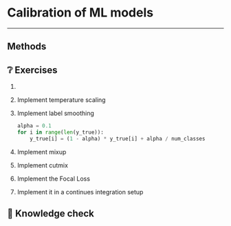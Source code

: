 
# Calibration of ML models

---




## Methods



## ❔ Exercises

1. 

2. Implement temperature scaling

3. Implement label smoothing

    ```python
    alpha = 0.1
    for i in range(len(y_true)):
        y_true[i] = (1 - alpha) * y_true[i] + alpha / num_classes
    ```

4. Implement mixup

5. Implement cutmix

6. Implement the Focal Loss

7. Implement it in a continues integration setup


## 🧠 Knowledge check

